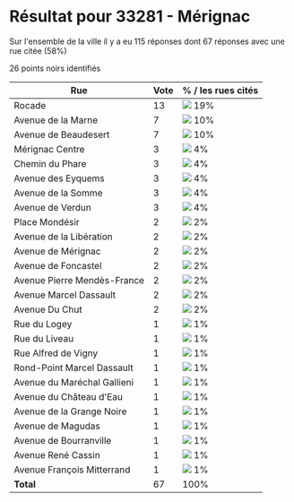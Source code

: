# Résultat pour 33281 - Mérignac

Sur l'ensemble de la ville il y a eu 115 réponses dont 67 réponses avec une rue citée (58%)

26 points noirs identifiés

| Rue | Vote | % / les rues cités|
|-----|------|-------------------|
| Rocade | 13 | <img src="../../img/bar_19.gif" />&nbsp;19%|
| Avenue de la Marne | 7 | <img src="../../img/bar_10.gif" />&nbsp;10%|
| Avenue de Beaudesert | 7 | <img src="../../img/bar_10.gif" />&nbsp;10%|
| Mérignac Centre | 3 | <img src="../../img/bar_4.gif" />&nbsp;4%|
| Chemin du Phare | 3 | <img src="../../img/bar_4.gif" />&nbsp;4%|
| Avenue des Eyquems | 3 | <img src="../../img/bar_4.gif" />&nbsp;4%|
| Avenue de la Somme | 3 | <img src="../../img/bar_4.gif" />&nbsp;4%|
| Avenue de Verdun | 3 | <img src="../../img/bar_4.gif" />&nbsp;4%|
| Place Mondésir | 2 | <img src="../../img/bar_2.gif" />&nbsp;2%|
| Avenue de la Libération | 2 | <img src="../../img/bar_2.gif" />&nbsp;2%|
| Avenue de Mérignac | 2 | <img src="../../img/bar_2.gif" />&nbsp;2%|
| Avenue de Foncastel | 2 | <img src="../../img/bar_2.gif" />&nbsp;2%|
| Avenue Pierre Mendès-France | 2 | <img src="../../img/bar_2.gif" />&nbsp;2%|
| Avenue Marcel Dassault | 2 | <img src="../../img/bar_2.gif" />&nbsp;2%|
| Avenue Du Chut | 2 | <img src="../../img/bar_2.gif" />&nbsp;2%|
| Rue du Logey | 1 | <img src="../../img/bar_1.gif" />&nbsp;1%|
| Rue du Liveau | 1 | <img src="../../img/bar_1.gif" />&nbsp;1%|
| Rue Alfred de Vigny | 1 | <img src="../../img/bar_1.gif" />&nbsp;1%|
| Rond-Point Marcel Dassault | 1 | <img src="../../img/bar_1.gif" />&nbsp;1%|
| Avenue du Maréchal Gallieni | 1 | <img src="../../img/bar_1.gif" />&nbsp;1%|
| Avenue du Château d'Eau | 1 | <img src="../../img/bar_1.gif" />&nbsp;1%|
| Avenue de la Grange Noire | 1 | <img src="../../img/bar_1.gif" />&nbsp;1%|
| Avenue de Magudas | 1 | <img src="../../img/bar_1.gif" />&nbsp;1%|
| Avenue de Bourranville | 1 | <img src="../../img/bar_1.gif" />&nbsp;1%|
| Avenue René Cassin | 1 | <img src="../../img/bar_1.gif" />&nbsp;1%|
| Avenue François Mitterrand | 1 | <img src="../../img/bar_1.gif" />&nbsp;1%|
| **Total** | 67 | 100%|
